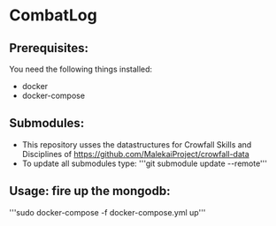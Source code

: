 # CombatLog

## Prerequisites:
You need the following things installed:
- docker
- docker-compose

## Submodules:
- This repository usses the datastructures for Crowfall Skills and Disciplines of https://github.com/MalekaiProject/crowfall-data
- To update all submodules type:
'''git submodule update --remote'''

## Usage: fire up the mongodb:
'''sudo docker-compose -f docker-compose.yml up'''
